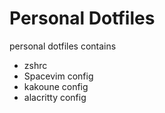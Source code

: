 # Personal Dotfiles
personal dotfiles contains
- zshrc
- Spacevim config
- kakoune config 
- alacritty config
